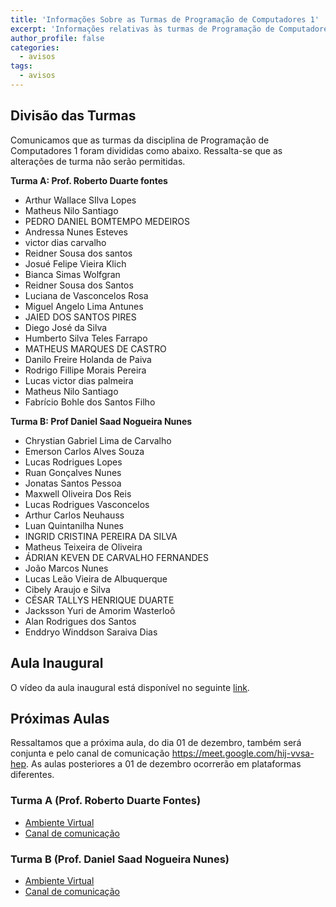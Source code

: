```yaml
---
title: 'Informações Sobre as Turmas de Programação de Computadores 1'
excerpt: 'Informações relativas às turmas de Programação de Computadores 1 no âmbito da divisão de turmas e dos ambientes utilizados pelos professores.'
author_profile: false
categories:
  - avisos
tags:
  - avisos
---
```


## Divisão das Turmas
Comunicamos que as turmas da disciplina de Programação de Computadores 1 foram divididas como abaixo. Ressalta-se que as alterações de turma não serão permitidas.

**Turma A: Prof. Roberto Duarte fontes**

- Arthur Wallace SIlva Lopes
- Matheus Nilo Santiago
- PEDRO DANIEL BOMTEMPO MEDEIROS
- Andressa Nunes Esteves
- victor dias carvalho
- Reidner Sousa dos santos
- Josué Felipe Vieira Klich
- Bianca Simas Wolfgran
- Reidner Sousa dos  Santos
- Luciana de Vasconcelos Rosa
- Miguel Angelo Lima Antunes
- JAIED DOS SANTOS PIRES
- Diego José da Silva
- Humberto Silva Teles Farrapo
- MATHEUS MARQUES DE CASTRO
- Danilo Freire Holanda de Paiva
- Rodrigo Fillipe Morais Pereira
- Lucas victor dias palmeira
- Matheus Nilo Santiago
- Fabrício Bohle dos Santos Filho

**Turma B: Prof Daniel Saad Nogueira Nunes**
 
- Chrystian Gabriel Lima de Carvalho
- Emerson Carlos Alves Souza
- Lucas Rodrigues Lopes
- Ruan Gonçalves Nunes
- Jonatas Santos Pessoa
- Maxwell Oliveira Dos Reis
- Lucas Rodrigues Vasconcelos
- Arthur Carlos Neuhauss
- Luan Quintanilha Nunes
- INGRID CRISTINA PEREIRA DA SILVA
- Matheus Teixeira de Oliveira
- ÁDRIAN KEVEN DE CARVALHO FERNANDES
- João Marcos Nunes
- Lucas Leão Vieira de Albuquerque
- Cibely Araujo e Silva
- CÉSAR TALLYS HENRIQUE DUARTE
- Jacksson Yuri de Amorim Wasterloô
- Alan Rodrigues dos Santos
- Enddryo Winddson Saraiva Dias


## Aula Inaugural
O vídeo da aula inaugural está disponível no seguinte [link](https://drive.google.com/file/d/1pYFi0clkDyOWRStSd3oIbjILkVhYaltt/view?usp=sharing).


## Próximas Aulas

Ressaltamos que a próxima aula, do dia 01 de dezembro, também será conjunta e pelo canal de comunicação https://meet.google.com/hij-vvsa-hep. As aulas posteriores a 01 de dezembro ocorrerão em plataformas diferentes.

### Turma A (Prof. Roberto Duarte Fontes)

- [Ambiente Virtual]()
- [Canal de comunicação]()

### Turma B (Prof. Daniel Saad Nogueira Nunes)

- [Ambiente Virtual](https://classroom.google.com/c/MjMyNTc1NTY5OTQ1?cjc=pxn2lxm)
- [Canal de comunicação](meet.google.com/hij-vvsa-hep)